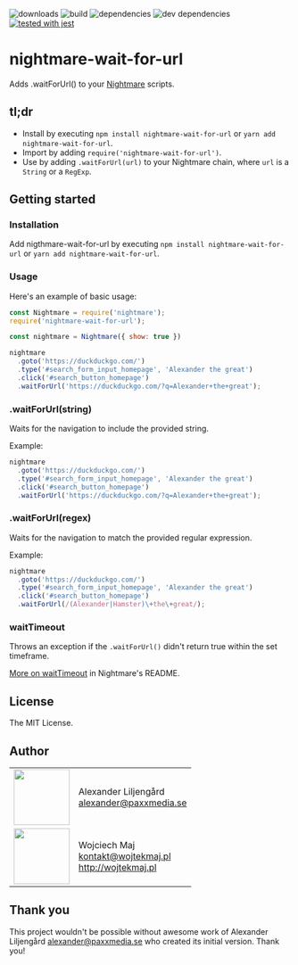 
![downloads](https://img.shields.io/npm/dt/nightmare-wait-for-url.svg) ![build](https://img.shields.io/travis/wojtekmaj/nightmare-wait-for-url/master.svg) ![dependencies](https://img.shields.io/david/wojtekmaj/nightmare-wait-for-url.svg
) ![dev dependencies](https://img.shields.io/david/dev/wojtekmaj/nightmare-wait-for-url.svg) [![tested with jest](https://img.shields.io/badge/tested_with-jest-99424f.svg)](https://github.com/facebook/jest)

# nightmare-wait-for-url

Adds .waitForUrl() to your [Nightmare](http://github.com/segmentio/nightmare) scripts.

## tl;dr
* Install by executing `npm install nightmare-wait-for-url` or `yarn add nightmare-wait-for-url`.
* Import by adding `require('nightmare-wait-for-url')`.
* Use by adding `.waitForUrl(url)` to your Nightmare chain, where `url` is a `String` or a `RegExp`.

## Getting started

### Installation

Add nigthmare-wait-for-url by executing `npm install nightmare-wait-for-url` or `yarn add nightmare-wait-for-url`.

### Usage

Here's an example of basic usage:

```js
const Nightmare = require('nightmare');
require('nightmare-wait-for-url');

const nightmare = Nightmare({ show: true })

nightmare
  .goto('https://duckduckgo.com/')
  .type('#search_form_input_homepage', 'Alexander the great')
  .click('#search_button_homepage')
  .waitForUrl('https://duckduckgo.com/?q=Alexander+the+great');
```

### .waitForUrl(string)

Waits for the navigation to include the provided string.

Example:

```js
nightmare
  .goto('https://duckduckgo.com/')
  .type('#search_form_input_homepage', 'Alexander the great')
  .click('#search_button_homepage')
  .waitForUrl('https://duckduckgo.com/?q=Alexander+the+great');
```

### .waitForUrl(regex)

Waits for the navigation to match the provided regular expression.

Example:

```js
nightmare
  .goto('https://duckduckgo.com/')
  .type('#search_form_input_homepage', 'Alexander the great')
  .click('#search_button_homepage')
  .waitForUrl(/(Alexander|Hamster)\+the\+great/);
```

### waitTimeout

Throws an exception if the `.waitForUrl()` didn't return true within the set timeframe.

[More on waitTimeout](https://github.com/segmentio/nightmare#waittimeout-default-30s) in Nightmare's README.

## License

The MIT License.

## Author

<table>
  <tr>
    <td>
      <img src="https://github.com/Zn4rK.png?s=100" width="100">
    </td>
    <td>
      Alexander Liljengård<br />
      <a href="mailto:alexander@paxxmedia.se">alexander@paxxmedia.se</a><br />
    </td>
  </tr>
  <tr>
    <td>
      <img src="https://github.com/wojtekmaj.png?s=100" width="100">
    </td>
    <td>
      Wojciech Maj<br />
      <a href="mailto:kontakt@wojtekmaj.pl">kontakt@wojtekmaj.pl</a><br />
      <a href="http://wojtekmaj.pl">http://wojtekmaj.pl</a>
    </td>
  </tr>
</table>

## Thank you

This project wouldn't be possible without awesome work of Alexander Liljengård <alexander@paxxmedia.se> who created its initial version. Thank you!
